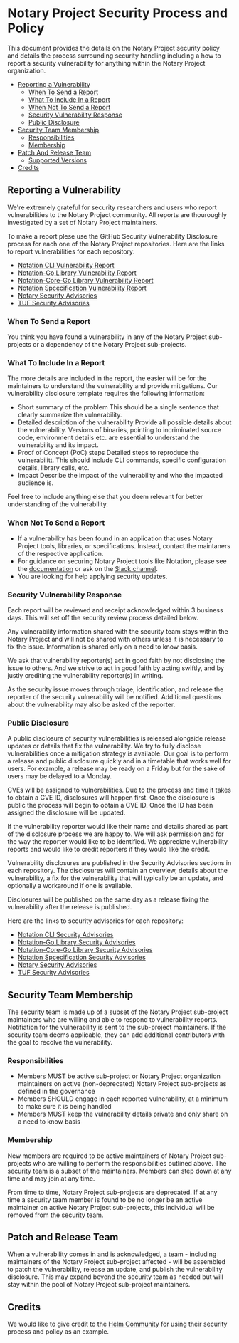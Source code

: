 # Notary Project Security Process and Policy
This document provides the details on the Notary Project security policy and details the process surrounding security handling including a how to report a security vulnerability for anything within the Notary Project organization. 

* [Reporting a Vulnerability](#reporting-a-vulnerability)
    * [When To Send a Report](#when-to-send-a-report)
    * [What To Include In a Report](#what-to-include-in-a-report)
    * [When Not To Send a Report](#when-not-to-send-a-report)
    * [Security Vulnerability Response](#security-vulnerability-response)
    * [Public Disclosure](#public-disclosure)
* [Security Team Membership](#security-team-membership)
    * [Responsibilities](#responsibilities)
    * [Membership](#membership)
* [Patch And Release Team](#patch-and-release-team)
    * [Supported Versions](#supported-version)
* [Credits](#credits)

## Reporting a Vulnerability

We're extremely grateful for security researchers and users who report vulnerabilities to the Notary Project community. All reports are thouroughly investigated by a set of Notary Project maintainers.

To make a report plese use the GitHub Security Vulnerability Disclosure process for each one of the Notary Project repositories. Here are the links to report vulnerabilities for each repository:

- [Notation CLI Vulnerability Report](https://github.com/notaryproject/notation/security/advisories/new)
- [Notation-Go Library Vulnerability Report](https://github.com/notaryproject/notation-go/security/advisories/new)
- [Notation-Core-Go Library Vulnerability Report](https://github.com/notaryproject/notation-go/security/advisories/new)
- [Notation Spcecification Vulnerability Report](https://github.com/notaryproject/notaryproject/security/advisories/new)
- [Notary Security Advisories](https://github.com/notaryproject/notary/security/advisories/new)
- [TUF Security Advisories](https://github.com/notaryproject/tuf/security/advisories/new)

### When To Send a Report
You think you have found a vulnerability in any of the Notary Project sub-projects or a dependency of the Notary Project sub-projects. 

### What To Include In a Report
The more details are included in the report, the easier will be for the maintainers to understand the vulnerability and provide mitigations. Our vulnerability disclosure template requires the following information:
- Short summary of the problem
    This should be a single sentence that clearly summarize the vulnerability.
- Detailed description of the vulnerability
    Provide all possible details about the vulnerability. Versions of binaries, pointing to incriminated source code, environment details etc. are essential to understand the vulnerability and its impact.
- Proof of Concept (PoC) steps
    Detailed steps to reproduce the vulnerabilitt. This should include CLI commands, specific configuration details, library calls, etc.
- Impact
    Describe the impact of the vulnerability and who the impacted audience is.
    
Feel free to include anything else that you deem relevant for better understanding of the vulnerability.

### When Not To Send a Report
- If a vulnerability has been found in an application that uses Notary Project tools, libraries, or specifications. Instead, contact the maintaners of the respective application.
- For guidance on securing Notary Project tools like Notation, please see the [documentation](https://notaryproject.dev/docs/) or ask on the [Slack channel](https://cloud-native.slack.com/archives/CQUH8U287).
- You are looking for help applying security updates.

### Security Vulnerability Response
Each report will be reviewed and receipt acknowledged within 3 business days. This will set off the security review process detailed below.

Any vulnerability information shared with the security team stays within the Notary Project and will not be shared with others unless it is necessary to fix the issue. Information is shared only on a need to know basis.

We ask that vulnerability reporter(s) act in good faith by not disclosing the issue to others. And we strive to act in good faith by acting swiftly, and by justly crediting the vulnerability reporter(s) in writing.

As the security issue moves through triage, identification, and release the reporter of the security vulnerability will be notified. Additional questions about the vulnerability may also be asked of the reporter.

### Public Disclosure
A public disclosure of security vulnerabilities is released alongside release updates or details that fix the vulnerability. We try to fully disclose vulnerabilities once a mitigation strategy is available. Our goal is to perform a release and public disclosure quickly and in a timetable that works well for users. For example, a release may be ready on a Friday but for the sake of users may be delayed to a Monday.

CVEs will be assigned to vulnerabilities. Due to the process and time it takes to obtain a CVE ID, disclosures will happen first. Once the disclosure is public the process will begin to obtain a CVE ID. Once the ID has been assigned the disclosure will be updated.

If the vulnerability reporter would like their name and details shared as part of the disclosure process we are happy to. We will ask permission and for the way the reporter would like to be identified. We appreciate vulnerability reports and would like to credit reporters if they would like the credit.

Vulnerability disclosures are published in the Security Advisories sections in each repository. The disclosures will contain an overview, details about the vulnerability, a fix for the vulnerability that will typically be an update, and optionally a workaround if one is available.

Disclosures will be published on the same day as a release fixing the vulnerability after the release is published.

Here are the links to security advisories for each repository:

- [Notation CLI Security Advisories](https://github.com/notaryproject/notation/security/advisories)
- [Notation-Go Library Security Advisories](https://github.com/notaryproject/notation-go/security/advisories)
- [Notation-Core-Go Library Security Advisories](https://github.com/notaryproject/notation-go/security/advisories)
- [Notation Spcecification Security Advisories](https://github.com/notaryproject/notaryproject/security/advisories)
- [Notary Security Advisories](https://github.com/notaryproject/notary/security/advisories)
- [TUF Security Advisories](https://github.com/notaryproject/tuf/security/advisories)

## Security Team Membership
The security team is made up of a subset of the Notary Project sub-project maintainers who are willing and able to respond to vulnerability reports. Notifiation for the vulnerability is sent to the sub-project maintainers. If the security team deems applicable, they can add additional contributors with the goal to recolve the vulnerability.

### Responsibilities
- Members MUST be active sub-project or Notary Project organization maintainers on active (non-deprecated) Notary Project sub-projects as defined in the governance
- Members SHOULD engage in each reported vulnerability, at a minimum to make sure it is being handled
- Members MUST keep the vulnerability details private and only share on a need to know basis

### Membership
New members are required to be active maintainers of Notary Project sub-projects who are willing to perform the responsibilities outlined above. The security team is a subset of the maintainers. Members can step down at any time and may join at any time.

From time to time, Notary Project sub-projects are deprecated. If at any time a security team member is found to be no longer be an active maintainer on active Notary Project sub-projects, this individual will be removed from the security team.

## Patch and Release Team
When a vulnerability comes in and is acknowledged, a team - including maintainers of the Notary Project sub-project affected - will be assembled to patch the vulnerability, release an update, and publish the vulnerability disclosure. This may expand beyond the security team as needed but will stay within the pool of Notary Project sub-project maintainers.

## Credits
We would like to give credit to the [Helm Community](https://github.com/helm/community) for using their security process and policy as an example.